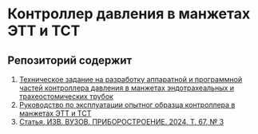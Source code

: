 # Контроллер давления в манжетах ЭТТ и ТСТ

## Репозиторий содержит
1. [Техническое задание на разработку аппаратной и программной частей контроллера давления в манжетах эндотрахеальных и трахеостомических трубок](https://github.com/VicRykunov/tech-writer-demo-materials/blob/main/SmartCuff%20PDF/Smartcuff%20%D0%A1%D0%9A-100%20%D0%A2%D0%97.pdf)
2. [Руководство по эксплуатации опытног образца контроллера в манжетах ЭТТ и ТСТ](https://github.com/VicRykunov/tech-writer-demo-materials/blob/main/SmartCuff%20PDF/Smartcuff%20%D1%80%D1%83%D0%BA%D0%BE%D0%B2%D0%BE%D0%B4%D1%81%D1%82%D0%B2%D0%BE%2015-04-23.pdf)
3. [Статья. ИЗВ. ВУЗОВ. ПРИБОРОСТРОЕНИЕ. 2024. Т. 67, № 3](https://github.com/VicRykunov/tech-writer-demo-materials/blob/main/SmartCuff%20PDF/%D0%A1%D1%82%D0%B0%D1%82%D1%8C%D1%8F%20%D0%BF%D1%80%D0%B8%D0%B1%D0%BE%D1%80%D0%BE%D1%81%D1%82%D1%80%D0%BE%D0%B5%D0%BD%D0%B8%D0%B5.pdf)

